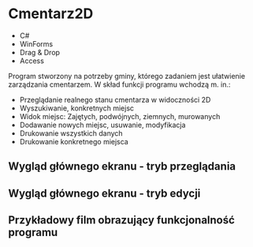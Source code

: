 # Cmentarz2D
* C#
* WinForms
* Drag & Drop
* Access

Program stworzony na potrzeby gminy, którego zadaniem jest ułatwienie zarządzania cmentarzem. W skład funkcji programu wchodzą m. in.: 

* Przeglądanie realnego stanu cmentarza w widoczności 2D
* Wyszukiwanie, konkretnych miejsc
* Widok miejsc: Zajętych, podwójnych, ziemnych, murowanych
* Dodawanie nowych miejsc, usuwanie, modyfikacja
* Drukowanie wszystkich danych
* Drukowanie konkretnego miejsca

## Wygląd głównego ekranu - tryb przeglądania


## Wygląd głównego ekranu - tryb edycji

## Przykładowy film obrazujący funkcjonalność programu
